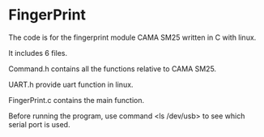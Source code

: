 # FingerPrint
The code is for the fingerprint module CAMA SM25 written in C with linux.

It includes 6 files. 

Command.h contains all the functions relative to CAMA SM25.

UART.h provide uart function in linux.

FingerPrint.c contains the main function.

Before running the program, use command <ls /dev/usb> to see which serial port is used.
